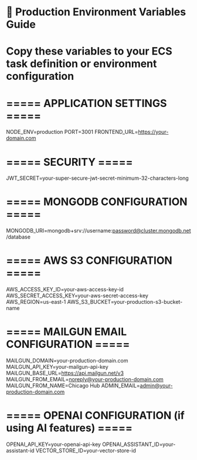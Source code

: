 # 🔧 Production Environment Variables Guide
# Copy these variables to your ECS task definition or environment configuration

# ===== APPLICATION SETTINGS =====
NODE_ENV=production
PORT=3001
FRONTEND_URL=https://your-domain.com

# ===== SECURITY =====
JWT_SECRET=your-super-secure-jwt-secret-minimum-32-characters-long

# ===== MONGODB CONFIGURATION =====
MONGODB_URI=mongodb+srv://username:password@cluster.mongodb.net/database

# ===== AWS S3 CONFIGURATION =====
AWS_ACCESS_KEY_ID=your-aws-access-key-id
AWS_SECRET_ACCESS_KEY=your-aws-secret-access-key
AWS_REGION=us-east-1
AWS_S3_BUCKET=your-production-s3-bucket-name

# ===== MAILGUN EMAIL CONFIGURATION =====
MAILGUN_DOMAIN=your-production-domain.com
MAILGUN_API_KEY=your-mailgun-api-key
MAILGUN_BASE_URL=https://api.mailgun.net/v3
MAILGUN_FROM_EMAIL=noreply@your-production-domain.com
MAILGUN_FROM_NAME=Chicago Hub
ADMIN_EMAIL=admin@your-production-domain.com

# ===== OPENAI CONFIGURATION (if using AI features) =====
OPENAI_API_KEY=your-openai-api-key
OPENAI_ASSISTANT_ID=your-assistant-id
VECTOR_STORE_ID=your-vector-store-id
